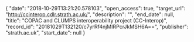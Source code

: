 {
  "date": "2018-10-29T13:21:20.578103", 
  "open_access": true, 
  "target_url": "http://ccinterop.cdlr.strath.ac.uk/", 
  "description": "", 
  "end_date": null, 
  "title": "COPAC and CLUMPS interoperability project (CC-Interop)", 
  "record_id": "20181029T132120/c7yrRf4njMIRPcrJkMSH6A==", 
  "publisher": "strath.ac.uk", 
  "start_date": null
}

